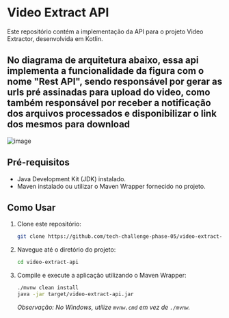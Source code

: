 # Video Extract API

Este repositório contém a implementação da API para o projeto Video Extractor, desenvolvida em Kotlin.

## No diagrama de arquitetura abaixo, essa api implementa a funcionalidade da figura com o nome "Rest API", sendo responsável por gerar as urls pré assinadas para upload do video, como também responsável por receber a notificação dos arquivos processados e disponibilizar o link dos mesmos para download

![image](https://github.com/user-attachments/assets/21f8b7c6-55e6-4f68-bc8a-a1cc52e47ac3)


## Pré-requisitos

- Java Development Kit (JDK) instalado.
- Maven instalado ou utilizar o Maven Wrapper fornecido no projeto.

## Como Usar

1. Clone este repositório:

   ```bash
   git clone https://github.com/tech-challenge-phase-05/video-extract-api.git
   ```

2. Navegue até o diretório do projeto:

   ```bash
   cd video-extract-api
   ```

3. Compile e execute a aplicação utilizando o Maven Wrapper:

   ```bash
   ./mvnw clean install
   java -jar target/video-extract-api.jar
   ```

   *Observação: No Windows, utilize `mvnw.cmd` em vez de `./mvnw`.*
